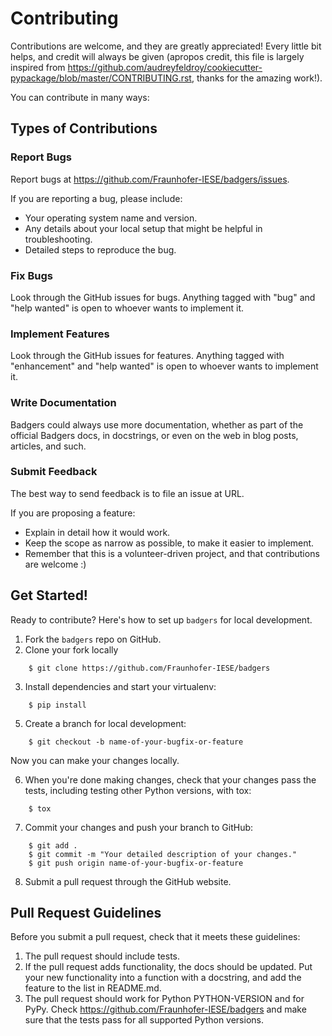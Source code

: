 # Contributing

Contributions are welcome, and they are greatly appreciated! Every little bit
helps, and credit will always be given (apropos credit, this file is largely inspired from https://github.com/audreyfeldroy/cookiecutter-pypackage/blob/master/CONTRIBUTING.rst, thanks for the amazing work!).

You can contribute in many ways:

## Types of Contributions

### Report Bugs

Report bugs at https://github.com/Fraunhofer-IESE/badgers/issues.

If you are reporting a bug, please include:

* Your operating system name and version.
* Any details about your local setup that might be helpful in troubleshooting.
* Detailed steps to reproduce the bug.

### Fix Bugs

Look through the GitHub issues for bugs. Anything tagged with "bug" and "help
wanted" is open to whoever wants to implement it.

### Implement Features

Look through the GitHub issues for features. Anything tagged with "enhancement"
and "help wanted" is open to whoever wants to implement it.

### Write Documentation

Badgers could always use more documentation, whether as part of the
official Badgers docs, in docstrings, or even on the web in blog posts,
articles, and such.

### Submit Feedback

The best way to send feedback is to file an issue at URL.

If you are proposing a feature:

* Explain in detail how it would work.
* Keep the scope as narrow as possible, to make it easier to implement.
* Remember that this is a volunteer-driven project, and that contributions
  are welcome :)

## Get Started!

Ready to contribute? Here's how to set up `badgers` for local development.

1. Fork the `badgers` repo on GitHub.
2. Clone your fork locally

```
    $ git clone https://github.com/Fraunhofer-IESE/badgers
```

3. Install dependencies and start your virtualenv:

```
    $ pip install 
```

5. Create a branch for local development:

```
    $ git checkout -b name-of-your-bugfix-or-feature
```

   Now you can make your changes locally.

6. When you're done making changes, check that your changes pass the
   tests, including testing other Python versions, with tox:

```
    $ tox
```

7. Commit your changes and push your branch to GitHub:

```
    $ git add .
    $ git commit -m "Your detailed description of your changes."
    $ git push origin name-of-your-bugfix-or-feature
```

8. Submit a pull request through the GitHub website.

## Pull Request Guidelines

Before you submit a pull request, check that it meets these guidelines:

1. The pull request should include tests.
2. If the pull request adds functionality, the docs should be updated. Put
   your new functionality into a function with a docstring, and add the
   feature to the list in README.md.
3. The pull request should work for Python PYTHON-VERSION and for PyPy. Check
   https://github.com/Fraunhofer-IESE/badgers and make sure that the tests pass for all supported Python versions.


